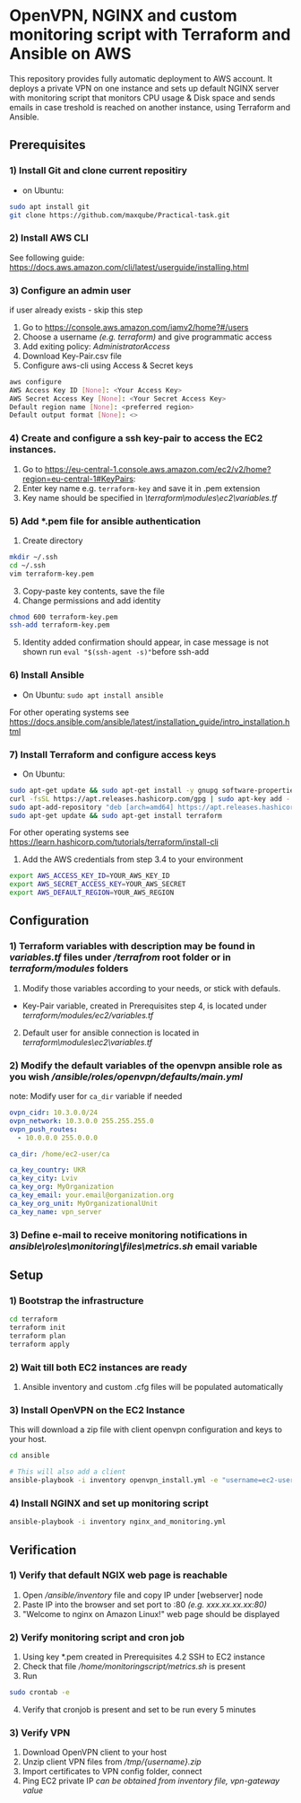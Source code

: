# OpenVPN, NGINX and custom monitoring script with Terraform and Ansible on AWS

This repository provides fully automatic deployment to AWS account. It deploys a private VPN on one instance and sets up default NGINX server with monitoring script that monitors CPU usage & Disk space and sends emails in case treshold is reached on another instance, using Terraform and Ansible.

## Prerequisites

### 1) Install Git and clone current repositiry

- on Ubuntu: 
```bash
sudo apt install git
git clone https://github.com/maxqube/Practical-task.git
```

### 2) Install AWS CLI

 See following guide: https://docs.aws.amazon.com/cli/latest/userguide/installing.html

### 3) Configure an admin user

if user already exists - skip this step
1.  Go to https://console.aws.amazon.com/iamv2/home?#/users
2.  Choose a username _(e.g. terraform)_ and give programmatic access
3.  Add exiting policy: _AdministratorAccess_
4.  Download Key-Pair.csv file
5.  Configure aws-cli using Access & Secret keys

```bash
aws configure
AWS Access Key ID [None]: <Your Access Key>
AWS Secret Access Key [None]: <Your Secret Access Key>
Default region name [None]: <preferred region>
Default output format [None]: <>
```

### 4) Create and configure a ssh key-pair to access the EC2 instances.

1. Go to https://eu-central-1.console.aws.amazon.com/ec2/v2/home?region=eu-central-1#KeyPairs:
2. Enter key name e.g. `terraform-key` and save it in .pem extension
3. Key name should be specified in _\terraform\modules\ec2\variables.tf_

### 5) Add *.pem file for ansible authentication

1. Create directory

```bash
mkdir ~/.ssh
cd ~/.ssh
vim terraform-key.pem
```
3. Copy-paste key contents, save the file
4. Change permissions and add identity

```bash
chmod 600 terraform-key.pem
ssh-add terraform-key.pem
```
5. Identity added confirmation should appear, in case message is not shown run `eval "$(ssh-agent -s)"`before ssh-add

### 6) Install Ansible

- On Ubuntu: `sudo apt install ansible`

For other operating systems see https://docs.ansible.com/ansible/latest/installation_guide/intro_installation.html

### 7) Install Terraform and configure access keys

- On Ubuntu:

```bash
sudo apt-get update && sudo apt-get install -y gnupg software-properties-common curl
curl -fsSL https://apt.releases.hashicorp.com/gpg | sudo apt-key add -
sudo apt-add-repository "deb [arch=amd64] https://apt.releases.hashicorp.com $(lsb_release -cs) main"
sudo apt-get update && sudo apt-get install terraform
```

For other operating systems see https://learn.hashicorp.com/tutorials/terraform/install-cli

1. Add the AWS credentials from step 3.4 to your environment

```bash
export AWS_ACCESS_KEY_ID=YOUR_AWS_KEY_ID
export AWS_SECRET_ACCESS_KEY=YOUR_AWS_SECRET
export AWS_DEFAULT_REGION=YOUR_AWS_REGION
```

## Configuration

### 1) Terraform variables with description may be found in _variables.tf_ files under _/terrafrom_ root folder or in _terraform/modules_ folders

1. Modify those variables according to your needs, or stick with defauls.
- Key-Pair variable, created in Prerequisites step 4, is located under _terraform/modules/ec2/variables.tf_ 
2. Default user for ansible connection is located in _terraform\modules\ec2\variables.tf_

### 2) Modify the default variables of the openvpn ansible role as you wish _/ansible/roles/openvpn/defaults/main.yml_

note: Modify user for `ca_dir` variable if needed 

```yml
ovpn_cidr: 10.3.0.0/24
ovpn_network: 10.3.0.0 255.255.255.0
ovpn_push_routes:
  - 10.0.0.0 255.0.0.0

ca_dir: /home/ec2-user/ca

ca_key_country: UKR
ca_key_city: Lviv
ca_key_org: MyOrganization
ca_key_email: your.email@organization.org
ca_key_org_unit: MyOrganizationalUnit
ca_key_name: vpn_server
```

### 3) Define e-mail to receive monitoring notifications in _ansible\roles\monitoring\files\metrics.sh_ email variable

## Setup

### 1) Bootstrap the infrastructure

```bash
cd terraform
terraform init
terraform plan
terraform apply
```

### 2) Wait till both EC2 instances are ready

1. Ansible inventory and custom .cfg files will be populated automatically

### 3) Install OpenVPN on the EC2 Instance

This will download a zip file with client openvpn configuration and keys to your host.

```bash
cd ansible

# This will also add a client
ansible-playbook -i inventory openvpn_install.yml -e "username=ec2-user" -e "output=/tmp/ec2_vpn.zip"
```

### 4) Install NGINX and set up monitoring script

```bash
ansible-playbook -i inventory nginx_and_monitoring.yml
```

## Verification

### 1) Verify that default NGIX web page is reachable

1. Open _/ansible/inventory_ file and copy IP under [webserver] node
2. Paste IP into the browser and set port to :80 _(e.g. xxx.xx.xx.xx:80)_
3. "Welcome to nginx on Amazon Linux!" web page should be displayed

### 2) Verify monitoring script and cron job

1. Using key *.pem created in Prerequisites 4.2 SSH to EC2 instance
2. Check that file _/home/monitoringscript/metrics.sh_ is present
3. Run
```bash
sudo crontab -e
```
4. Verify that cronjob is present and set to be run every 5 minutes

### 3) Verify VPN

1. Download OpenVPN client to your host
2. Unzip client VPN files from _/tmp/{username}.zip_ 
3. Import certificates to VPN config folder, connect
4. Ping EC2 private IP _can be obtained from inventory file, vpn-gateway value_